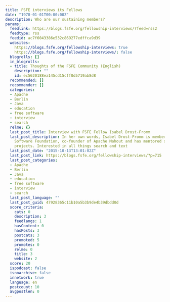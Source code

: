 ```yaml
---
title: FSFE interviews its Fellows
date: "1970-01-01T00:00:00Z"
description: Who are our sustaining members?
params:
  feedlink: https://blogs.fsfe.org/fellowship-interviews/?feed=rss2
  feedtype: rss
  feedid: ac7f6043386e532c869277edffca9d39
  websites:
    https://blogs.fsfe.org/fellowship-interviews: true
    https://blogs.fsfe.org/fellowship-interviews/: false
  blogrolls: []
  in_blogrolls:
  - title: Thoughts of the FSFE Community (English)
    description: ""
    id: ec5620188ea145cd15cff0d5719ab8d8
  recommended: []
  recommender: []
  categories:
  - Apache
  - Berlin
  - Java
  - education
  - free software
  - interview
  - search
  relme: {}
  last_post_title: Interview with FSFE Fellow Isabel Drost-Fromm
  last_post_description: In her own words, Isabel Drost-Fromm is member of the Apache
    Software Foundation, co-founder of Apache Mahout and has mentored several incubating
    projects. Interested in all things search and text
  last_post_date: "2015-10-13T13:01:02Z"
  last_post_link: https://blogs.fsfe.org/fellowship-interviews/?p=715
  last_post_categories:
  - Apache
  - Berlin
  - Java
  - education
  - free software
  - interview
  - search
  last_post_language: ""
  last_post_guid: 47928365c11b10a5b3b9de4b39dbdd0d
  score_criteria:
    cats: 0
    description: 3
    feedlangs: 1
    hasContent: 0
    hasPosts: 3
    postcats: 3
    promoted: 5
    promotes: 0
    relme: 0
    title: 3
    website: 2
  score: 20
  ispodcast: false
  isnoarchive: false
  innetwork: true
  language: en
  postcount: 10
  avgpostlen: 0
---
```

